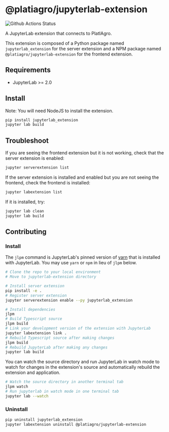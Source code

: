 # @platiagro/jupyterlab-extension

![Github Actions Status](https://github.com/platiagro/jupyterlab-extension/workflows/Build/badge.svg)

A JupyterLab extension that connects to PlatIAgro.


This extension is composed of a Python package named `jupyterlab_extension`
for the server extension and a NPM package named `@platiagro/jupyterlab-extension`
for the frontend extension.


## Requirements

* JupyterLab >= 2.0

## Install

Note: You will need NodeJS to install the extension.

```bash
pip install jupyterlab_extension
jupyter lab build
```

## Troubleshoot

If you are seeing the frontend extension but it is not working, check
that the server extension is enabled:

```bash
jupyter serverextension list
```

If the server extension is installed and enabled but you are not seeing
the frontend, check the frontend is installed:

```bash
jupyter labextension list
```

If it is installed, try:

```bash
jupyter lab clean
jupyter lab build
```

## Contributing

### Install

The `jlpm` command is JupyterLab's pinned version of
[yarn](https://yarnpkg.com/) that is installed with JupyterLab. You may use
`yarn` or `npm` in lieu of `jlpm` below.

```bash
# Clone the repo to your local environment
# Move to jupyterlab-extension directory

# Install server extension
pip install -e .
# Register server extension
jupyter serverextension enable --py jupyterlab_extension

# Install dependencies
jlpm
# Build Typescript source
jlpm build
# Link your development version of the extension with JupyterLab
jupyter labextension link .
# Rebuild Typescript source after making changes
jlpm build
# Rebuild JupyterLab after making any changes
jupyter lab build
```

You can watch the source directory and run JupyterLab in watch mode to watch for changes in the extension's source and automatically rebuild the extension and application.

```bash
# Watch the source directory in another terminal tab
jlpm watch
# Run jupyterlab in watch mode in one terminal tab
jupyter lab --watch
```

### Uninstall

```bash
pip uninstall jupyterlab_extension
jupyter labextension uninstall @platiagro/jupyterlab-extension
```
